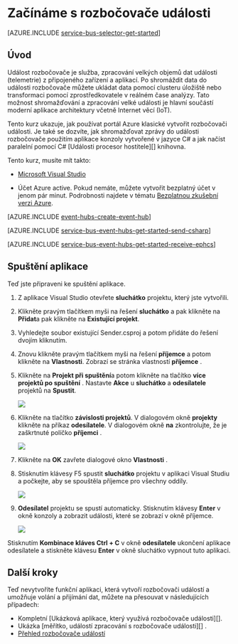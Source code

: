 <properties
    pageTitle="Začínáme s rozbočovače událostí v jazyce C# | Microsoft Azure"
    description="Postupujte podle kurzu, který začít používat Azure události rozbočovače s C# a používáním EventProcessorHost."
    services="event-hubs"
    documentationCenter=""
    authors="jtaubensee"
    manager="timlt"
    editor=""/>

<tags
    ms.service="event-hubs"
    ms.workload="na"
    ms.tgt_pltfrm="na"
    ms.devlang="na"
    ms.topic="hero-article"
    ms.date="09/02/2016"
    ms.author="jotaub;sethm"/>

# <a name="get-started-with-event-hubs"></a>Začínáme s rozbočovače události

[AZURE.INCLUDE [service-bus-selector-get-started](../../includes/service-bus-selector-get-started.md)]

## <a name="introduction"></a>Úvod

Událost rozbočovače je služba, zpracování velkých objemů dat události (telemetrie) z připojeného zařízení a aplikací. Po shromáždit data do události rozbočovače můžete ukládat data pomocí clusteru úložiště nebo transformaci pomocí zprostředkovatele v reálném čase analýzy. Tato možnost shromažďování a zpracování velké události je hlavní součástí moderní aplikace architektury včetně Internet věcí (IoT).

Tento kurz ukazuje, jak používat portál Azure klasické vytvořit rozbočovači události. Je také se dozvíte, jak shromažďovat zprávy do události rozbočovače použitím aplikace konzoly vytvořené v jazyce C# a jak načíst paralelní pomocí C# [Události procesor hostitele][] knihovna.

Tento kurz, musíte mít takto:

+ [Microsoft Visual Studio](http://visualstudio.com)

+ Účet Azure active. Pokud nemáte, můžete vytvořit bezplatný účet v jenom pár minut. Podrobnosti najdete v tématu [Bezplatnou zkušební verzi Azure](https://azure.microsoft.com/free/).

[AZURE.INCLUDE [event-hubs-create-event-hub](../../includes/event-hubs-create-event-hub.md)]

[AZURE.INCLUDE [service-bus-event-hubs-get-started-send-csharp](../../includes/service-bus-event-hubs-get-started-send-csharp.md)]

[AZURE.INCLUDE [service-bus-event-hubs-get-started-receive-ephcs](../../includes/service-bus-event-hubs-get-started-receive-ephcs.md)]

## <a name="run-the-applications"></a>Spuštění aplikace

Teď jste připraveni ke spuštění aplikace.

1. Z aplikace Visual Studio otevřete **sluchátko** projektu, který jste vytvořili.

2. Klikněte pravým tlačítkem myši na řešení **sluchátko** a pak klikněte na **Přidat**a pak klikněte na **Existující projekt**.
 
3. Vyhledejte soubor existující Sender.csproj a potom přidáte do řešení dvojím kliknutím.
 
4. Znovu klikněte pravým tlačítkem myši na řešení **příjemce** a potom klikněte na **Vlastnosti**. Zobrazí se stránka vlastností **příjemce** .

5. Klikněte na **Projekt při spuštění**a potom klikněte na tlačítko **více projektů po spuštění** . Nastavte **Akce** u **sluchátko** a **odesílatele** projektů na **Spustit**.

    ![][19]

6. Klikněte na tlačítko **závislosti projektů**. V dialogovém okně **projekty** klikněte na příkaz **odesílatele**. V dialogovém okně **na** zkontrolujte, že je zaškrtnuté políčko **příjemci** .

    ![][20]

7. Klikněte na **OK** zavřete dialogové okno **Vlastnosti** .

1.  Stisknutím klávesy F5 spustit **sluchátko** projektu v aplikaci Visual Studiu a počkejte, aby se spouštěla příjemce pro všechny oddíly.

    ![][21]

2.  **Odesílatel** projektu se spustí automaticky. Stisknutím klávesy **Enter** v okně konzoly a zobrazit události, které se zobrazí v okně příjemce.

    ![][22]

Stisknutím **Kombinace kláves Ctrl + C** v okně **odesílatele** ukončení aplikace odesílatele a stiskněte klávesu **Enter** v okně sluchátko vypnout tuto aplikaci.

## <a name="next-steps"></a>Další kroky

Teď nevytvoříte funkční aplikaci, která vytvoří rozbočovači událostí a umožňuje volání a přijímání dat, můžete na přesouvat v následujících případech:

- Kompletní [Ukázková aplikace, který využívá rozbočovače události][].
- Ukázka [měřítko, událostí zpracování s rozbočovače události][] .
- [Přehled rozbočovače událostí][]

<!-- Images. -->
[19]: ./media/event-hubs-csharp-ephcs-getstarted/create-eh-proj1.png
[20]: ./media/event-hubs-csharp-ephcs-getstarted/create-eh-proj2.png
[21]: ./media/event-hubs-csharp-ephcs-getstarted/run-csharp-ephcs1.png
[22]: ./media/event-hubs-csharp-ephcs-getstarted/run-csharp-ephcs2.png

<!-- Links -->
[Azure classic portal]: https://manage.windowsazure.com/
[Host (hostitel) procesor události]: https://www.nuget.org/packages/Microsoft.Azure.ServiceBus.EventProcessorHost
[Přehled rozbočovače událostí]: event-hubs-overview.md
[Ukázka aplikace, která používá rozbočovače události]: https://code.msdn.microsoft.com/Service-Bus-Event-Hub-286fd097
[Rozšiřování události zpracování s rozbočovače události]: https://code.msdn.microsoft.com/Service-Bus-Event-Hub-45f43fc3
[queued messaging solution]: ../service-bus-messaging/service-bus-dotnet-multi-tier-app-using-service-bus-queues.md
 
